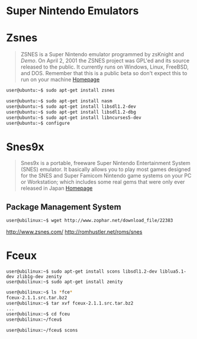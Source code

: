 # Super Nintendo Emulators

# Zsnes

> ZSNES is a Super Nintendo emulator programmed by zsKnight and _Demo_. On April 2, 2001 the ZSNES project was GPL'ed and its source released to the public. It currently runs on Windows, Linux, FreeBSD, and DOS. Remember that this is a public beta so don't expect this to run on your machine [Homepage](http://www.zsnes.com/)

```sh
user@ubuntu:~$ sudo apt-get install zsnes
```

```sh
user@ubuntu:~$ sudo apt-get install nasm
user@ubuntu:~$ sudo apt-get install libsdl1.2-dev
user@ubuntu:~$ sudo apt-get install libsdl1.2-dbg
user@ubuntu:~$ sudo apt-get install libncurses5-dev
user@ubuntu:~$ configure
```

# Snes9x

> Snes9x is a portable, freeware Super Nintendo Entertainment System (SNES) emulator. It basically allows you to play most games designed for the SNES and Super Famicom Nintendo game systems on your PC or Workstation; which includes some real gems that were only ever released in Japan [Homepage](http://www.snes9x.com/)

## Package Management System

```sh
user@ubilinux:~$ wget http://www.zophar.net/download_file/22383
```

http://www.zsnes.com/
http://romhustler.net/roms/snes

# Fceux

```
user@ubilinux:~$ sudo apt-get install scons libsdl1.2-dev liblua5.1-dev zlib1g-dev zenity
user@ubilinux:~$ sudo apt-get install zenity
```

```sh
user@ubilinux:~$ ls *fce*
fceux-2.1.1.src.tar.bz2
user@ubilinux:~$ tar xvf fceux-2.1.1.src.tar.bz2
...
user@ubilinux:~$ cd fceu
user@ubilinux:~/fceu$ 
```

```sh
user@ubilinux:~/fceu$ scons
```